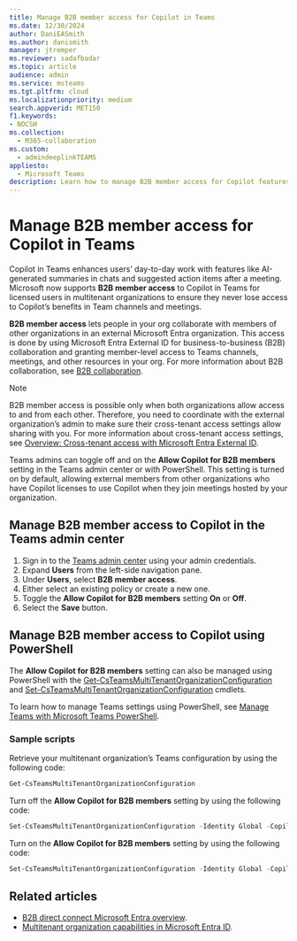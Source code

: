 ```yaml
---
title: Manage B2B member access for Copilot in Teams
ms.date: 12/30/2024
author: DaniEASmith
ms.author: danismith
manager: jtremper
ms.reviewer: sadafbadar
ms.topic: article
audience: admin
ms.service: msteams
ms.tgt.pltfrm: cloud
ms.localizationpriority: medium
search.appverid: MET150
f1.keywords:
- NOCSH
ms.collection: 
  - M365-collaboration
ms.custom:
  - admindeeplinkTEAMS
appliesto: 
  - Microsoft Teams
description: Learn how to manage B2B member access for Copilot features in Teams.
---
```


# Manage B2B member access for Copilot in Teams

Copilot in Teams enhances users’ day-to-day work with features like AI-generated summaries in chats and suggested action items after a meeting. Microsoft now supports **B2B member access** to Copilot in Teams for licensed users in multitenant organizations to ensure they never lose access to Copilot’s benefits in Team channels and meetings.

**B2B member access** lets people in your org collaborate with members of other organizations in an external Microsoft Entra organization. This access is done by using Microsoft Entra External ID for business-to-business (B2B) collaboration and granting member-level access to Teams channels, meetings, and other resources in your org. For more information about B2B collaboration, see [B2B collaboration](/entra/external-id/user-properties).

> [!NOTE]
> B2B member access is possible only when both organizations allow access to and from each other. Therefore, you need to coordinate with the external organization’s admin to make sure their cross-tenant access settings allow sharing with you. For more information about cross-tenant access settings, see [Overview: Cross-tenant access with Microsoft Entra External ID](/entra/external-id/cross-tenant-access-overview).

Teams admins can toggle off and on the **Allow Copilot for B2B members** setting in the Teams admin center or with PowerShell. This setting is turned on by default, allowing external members from other organizations who have Copilot licenses to use Copilot when they join meetings hosted by your organization.

## Manage B2B member access to Copilot in the Teams admin center

1. Sign in to the [Teams admin center](https://go.microsoft.com/fwlink/p/?linkid=2066851) using your admin credentials.
1. Expand **Users** from the left-side navigation pane.
1. Under **Users**, select **B2B member access**.
1. Either select an existing policy or create a new one.
1. Toggle the **Allow Copilot for B2B members** setting **On** or **Off**.
1. Select the **Save** button.

## Manage B2B member access to Copilot using PowerShell

The **Allow Copilot for B2B members** setting can also be managed using PowerShell with the [Get-CsTeamsMultiTenantOrganizationConfiguration](/powershell/module/teams/get-csteamsmultitenantorganizationconfiguration) and [Set-CsTeamsMultiTenantOrganizationConfiguration](/powershell/module/teams/set-csteamsmultitenantorganizationconfiguration) cmdlets.

To learn how to manage Teams settings using PowerShell, see [Manage Teams with Microsoft Teams PowerShell](teams-powershell-managing-teams.md).

### Sample scripts

Retrieve your multitenant organization’s Teams configuration by using the following code:

```powershell
Get-CsTeamsMultiTenantOrganizationConfiguration 
```

Turn off the **Allow Copilot for B2B members** setting by using the following code:

```powershell
Set-CsTeamsMultiTenantOrganizationConfiguration -Identity Global -CopilotFromHomeTenant Disabled  
```

Turn on the **Allow Copilot for B2B members** setting by using the following code:

```powershell
Set-CsTeamsMultiTenantOrganizationConfiguration -Identity Global -CopilotFromHomeTenant Enabled  
```

## Related articles

- [B2B direct connect Microsoft Entra overview](/entra/external-id/b2b-direct-connect-overview).
- [Multitenant organization capabilities in Microsoft Entra ID](/entra/identity/multi-tenant-organizations/overview).
